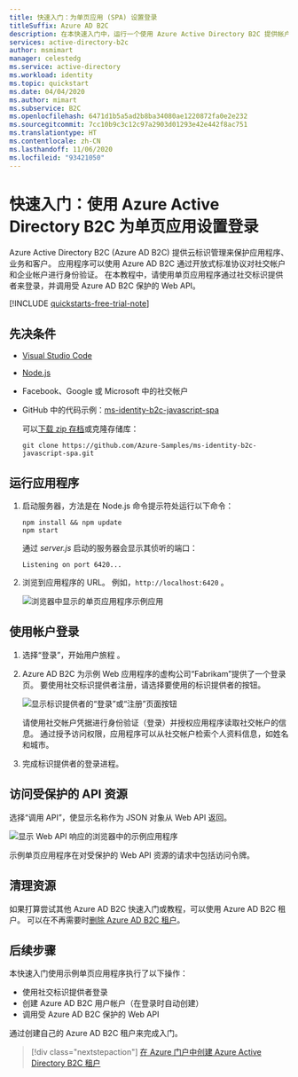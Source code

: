 ```yaml
---
title: 快速入门：为单页应用 (SPA) 设置登录
titleSuffix: Azure AD B2C
description: 在本快速入门中，运行一个使用 Azure Active Directory B2C 提供帐户登录的示例单页应用程序。
services: active-directory-b2c
author: msmimart
manager: celestedg
ms.service: active-directory
ms.workload: identity
ms.topic: quickstart
ms.date: 04/04/2020
ms.author: mimart
ms.subservice: B2C
ms.openlocfilehash: 6471d1b5a5ad2b8ba34080ae1220872fa0e2e232
ms.sourcegitcommit: 7cc10b9c3c12c97a2903d01293e42e442f8ac751
ms.translationtype: HT
ms.contentlocale: zh-CN
ms.lasthandoff: 11/06/2020
ms.locfileid: "93421050"
---
```

# <a name="quickstart-set-up-sign-in-for-a-single-page-app-using-azure-active-directory-b2c"></a>快速入门：使用 Azure Active Directory B2C 为单页应用设置登录

Azure Active Directory B2C (Azure AD B2C) 提供云标识管理来保护应用程序、业务和客户。 应用程序可以使用 Azure AD B2C 通过开放式标准协议对社交帐户和企业帐户进行身份验证。 在本教程中，请使用单页应用程序通过社交标识提供者来登录，并调用受 Azure AD B2C 保护的 Web API。

[!INCLUDE [quickstarts-free-trial-note](../../includes/quickstarts-free-trial-note.md)]

## <a name="prerequisites"></a>先决条件

- [Visual Studio Code](https://code.visualstudio.com/)
- [Node.js](https://nodejs.org/en/download/)
- Facebook、Google 或 Microsoft 中的社交帐户
- GitHub 中的代码示例：[ms-identity-b2c-javascript-spa](https://github.com/Azure-Samples/ms-identity-b2c-javascript-spa)

    可以[下载 zip 存档](https://github.com/Azure-Samples/ms-identity-b2c-javascript-spa/archive/main.zip)或克隆存储库：

    ```console
    git clone https://github.com/Azure-Samples/ms-identity-b2c-javascript-spa.git
    ```

## <a name="run-the-application"></a>运行应用程序

1. 启动服务器，方法是在 Node.js 命令提示符处运行以下命令：

    ```console
    npm install && npm update
    npm start
    ```

    通过 *server.js* 启动的服务器会显示其侦听的端口：

    ```console
    Listening on port 6420...
    ```

1. 浏览到应用程序的 URL。 例如，`http://localhost:6420` 。

    ![浏览器中显示的单页应用程序示例应用](./media/quickstart-single-page-app/sample-app-spa.png)

## <a name="sign-in-using-your-account"></a>使用帐户登录

1. 选择“登录”，开始用户旅程  。
1. Azure AD B2C 为示例 Web 应用程序的虚构公司“Fabrikam”提供了一个登录页。 要使用社交标识提供者注册，请选择要使用的标识提供者的按钮。

    ![显示标识提供者的“登录”或“注册”页面按钮](./media/quickstart-single-page-app/sign-in-or-sign-up-spa.png)

    请使用社交帐户凭据进行身份验证（登录）并授权应用程序读取社交帐户的信息。 通过授予访问权限，应用程序可以从社交帐户检索个人资料信息，如姓名和城市。

1. 完成标识提供者的登录进程。

## <a name="access-a-protected-api-resource"></a>访问受保护的 API 资源

选择“调用 API”，使显示名称作为 JSON 对象从 Web API 返回。 

![显示 Web API 响应的浏览器中的示例应用程序](./media/quickstart-single-page-app/call-api-spa.png)

示例单页应用程序在对受保护的 Web API 资源的请求中包括访问令牌。

## <a name="clean-up-resources"></a>清理资源

如果打算尝试其他 Azure AD B2C 快速入门或教程，可以使用 Azure AD B2C 租户。 可以在不再需要时[删除 Azure AD B2C 租户](faq.md#how-do-i-delete-my-azure-ad-b2c-tenant)。

## <a name="next-steps"></a>后续步骤

本快速入门使用示例单页应用程序执行了以下操作：

- 使用社交标识提供者登录
- 创建 Azure AD B2C 用户帐户（在登录时自动创建）
- 调用受 Azure AD B2C 保护的 Web API

通过创建自己的 Azure AD B2C 租户来完成入门。

> [!div class="nextstepaction"]
> [在 Azure 门户中创建 Azure Active Directory B2C 租户](tutorial-create-tenant.md)
